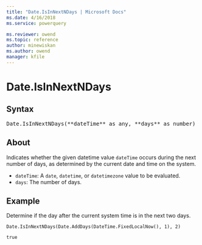 ```yaml
---
title: "Date.IsInNextNDays | Microsoft Docs"
ms.date: 4/16/2018
ms.service: powerquery

ms.reviewer: owend
ms.topic: reference
author: minewiskan
ms.author: owend
manager: kfile
---
```

# Date.IsInNextNDays

## Syntax

<pre>
Date.IsInNextNDays(**dateTime** as any, **days** as number) as nullable logical
</pre>

## About
Indicates whether the given datetime value `dateTime` occurs during the next number of days, as determined by the current date and time on the system. 
- `dateTime`: A `date`, `datetime`, or `datetimezone` value to be evaluated. 
- `days`: The number of days.

## Example 
Determine if the day after the current system time is in the next two days.

```powerquery-m
Date.IsInNextNDays(Date.AddDays(DateTime.FixedLocalNow(), 1), 2)
```

`true`

